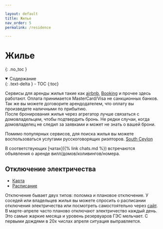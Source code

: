 ```yaml
---

layout: default
title: Жилье
nav_order: 5
permalink: /residence

---
```


# Жилье
{: .no_toc }

<details open markdown="block">
  <summary>
    Содержание
  </summary>
  {: .text-delta }
- TOC
{:toc}
</details>

Сервисы для аренды жилья такие как [airbnb](https://www.airbnb.com/), [Booking](https://www.booking.com/) и прочее здесь работают. Оплата принимается MasterCard/Visa не санкционных банков.  
Так же вы можете договорите арендодателем, что оплату вы произведете наличными по прибытию.  
После бронирования жилья через агрегатор лучше связаться с домовладельцем, чтобы подтвердить бронь. Не редки случаи, когда домовладелец не следил за заявками и может не знать о вашей брони.

Помимо популярных сервисов, для поиска жилья вы можете воспользоваться услугами русскоговорящих риэлторов.
[South Ceylon](https://southceylon.com/catalog)

В соответствующих [чатах]({% link chats.md %}) встречаются объявления о аренде вилл/домов/коливингов/номера.

## Отключение электричества

- [Карта](https://cebcare.ceb.lk/Incognito/OutageMap)
- [Расписание](https://cebcare.ceb.lk/Incognito/DemandMgmtSchedule)

Отключение бывает двух типов: поломка и плановое отключение. У соседей или владельцев жилья вы можете спросить о расписании отключения электричества или посмотреть самостоятельно через [сайт](https://cebcare.ceb.lk/Incognito/OutageMap).  
В марте-апреле часто планово отключают электричество каждый день. Это самые жаркие месяца и уровень резервуаров ГЭС мельчает. С первыми дождями в 20х числах апреля ситуация выправляется.  

